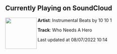 ## Currently Playing on SoundCloud

[<img align="left" width="100" src="https://i1.sndcdn.com/artworks-8GnfTwj7KsLtay5U-1JvrYA-t500x500.jpg">](https://soundcloud.com/jadams10101/who-needs-a-hero)

**Artist**: Instrumental Beats by 10 10 1 

**Track**: Who Needs A Hero

Last updated at 08/07/2022 10:14
